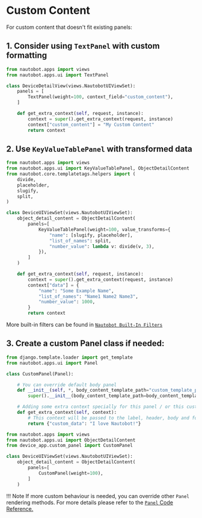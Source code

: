 # Custom Content

For custom content that doesn't fit existing panels:

## 1. Consider using `TextPanel` with custom formatting

```python title="views.py"
from nautobot.apps import views
from nautobot.apps.ui import TextPanel

class DeviceDetailView(views.NautobotUIViewSet):
    panels = [
        TextPanel(weight=100, context_field="custom_content"),
    ]

    def get_extra_context(self, request, instance):
        context = super().get_extra_context(request, instance)
        context["custom_content"] = "My Custom Content"
        return context
```

## 2. Use `KeyValueTablePanel` with transformed data

```python title="views.py"
from nautobot.apps import views
from nautobot.apps.ui import KeyValueTablePanel, ObjectDetailContent
from nautobot.core.templatetags.helpers import (
    divide,
    placeholder,
    slugify,
    split,
)

class DeviceUIViewSet(views.NautobotUIViewSet):
    object_detail_content = ObjectDetailContent(
        panels=[
            KeyValueTablePanel(weight=100, value_transforms={
                "name": [slugify, placeholder],
                "list_of_names": split,
                "number_value": lambda v: divide(v, 3),
            }),
        ]
    )

    def get_extra_context(self, request, instance):
        context = super().get_extra_context(request, instance)
        context["data"] = {
            "name": "Some Example Name",
            "list_of_names": "Name1 Name2 Name3",
            "number_value": 1000,
        }
        return context
```

More built-in filters can be found in [`Nautobot Built-In Filters`](../../../../../user-guide/platform-functionality/template-filters.md#nautobot-built-in-filters)

## 3. Create a custom Panel class if needed:

```python title="custom_panel.py"
from django.template.loader import get_template
from nautobot.apps.ui import Panel

class CustomPanel(Panel):

    # You can override default body panel
    def __init__(self, *, body_content_template_path="custom_template_path.html", **kwargs):
        super().__init__(body_content_template_path=body_content_template_path, **kwargs)

    # Adding some extra context specially for this panel / or this custom template
    def get_extra_context(self, context):
        # This context will be passed to the label, header, body and footer render methods
        return {"custom_data": "I love Nautobot!"}
```
```python title="views.py"
from nautobot.apps import views
from nautobot.apps.ui import ObjectDetailContent
from device_app.custom_panel import CustomPanel

class DeviceUIViewSet(views.NautobotUIViewSet):
    object_detail_content = ObjectDetailContent(
        panels=[
            CustomPanel(weight=100),
        ]
    )
```

!!! Note
    If more custom behaviour is needed, you can override other `Panel` rendering methods.
    For more details please refer to the [`Panel` Code Reference.](../../../../../code-reference/nautobot/apps/ui/#nautobot.apps.ui.Panel)
